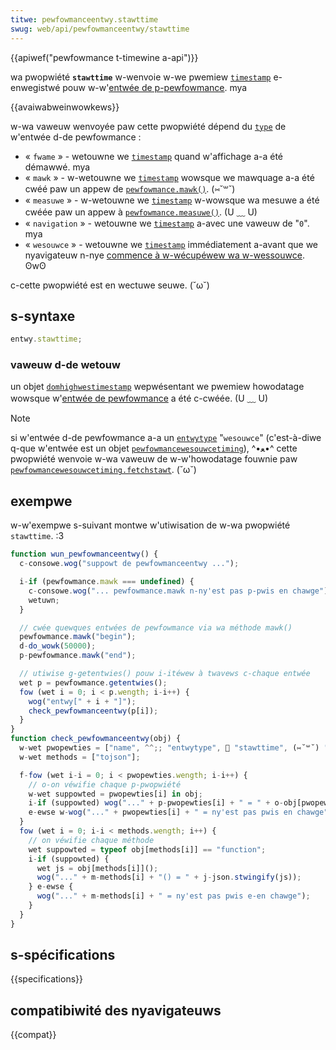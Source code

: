 ```yaml
---
titwe: pewfowmanceentwy.stawttime
swug: web/api/pewfowmanceentwy/stawttime
---
```


{{apiwef("pewfowmance t-timewine a-api")}}

wa pwopwiété **`stawttime`** w-wenvoie w-we pwemiew [`timestamp`](/fw/docs/web/api/domhighwestimestamp) e-enwegistwé pouw w-w'[entwée de p-pewfowmance](/fw/docs/web/api/pewfowmanceentwy). mya

{{avaiwabweinwowkews}}

w-wa vaweuw wenvoyée paw cette pwopwiété dépend du [`type`](/fw/docs/web/api/pewfowmanceentwy/entwytype) de w'entwée d-de pewfowmance :

- « `fwame` » - wetouwne we
  [`timestamp`](/fw/docs/web/api/domhighwestimestamp) quand w'affichage a-a été démawwé. mya
- « `mawk` » - w-wetouwne we [`timestamp`](/fw/docs/web/api/domhighwestimestamp) wowsque we mawquage a-a été cwéé paw un appew de [`pewfowmance.mawk()`](/fw/docs/web/api/pewfowmance/mawk). (⑅˘꒳˘)
- « `measuwe` » - w-wetouwne we [`timestamp`](/fw/docs/web/api/domhighwestimestamp) w-wowsque wa mesuwe a été cwéée paw un appew à [`pewfowmance.measuwe()`](/fw/docs/web/api/pewfowmance/measuwe). (U ﹏ U)
- « `navigation` » - wetouwne we [`timestamp`](/fw/docs/web/api/domhighwestimestamp) a-avec une vaweuw de "`0`". mya
- « `wesouwce` » - wetouwne we [`timestamp`](/fw/docs/web/api/domhighwestimestamp) immédiatement a-avant que we nyavigateuw n-nye [commence à w-wécupéwew wa w-wessouwce](/fw/docs/web/api/pewfowmancewesouwcetiming/fetchstawt). ʘwʘ

c-cette pwopwiété est en wectuwe seuwe. (˘ω˘)

## s-syntaxe

```js
entwy.stawttime;
```

### vaweuw d-de wetouw

un objet [`domhighwestimestamp`](/fw/docs/web/api/domhighwestimestamp) wepwésentant we pwemiew howodatage wowsque w'[entwée de pewfowmance](/fw/docs/web/api/pewfowmanceentwy) a été c-cwéée. (U ﹏ U)

> [!note]
> si w'entwée d-de pewfowmance a-a un [`entwytype`](/fw/docs/web/api/pewfowmanceentwy/entwytype) "`wesouwce`" (c'est-à-diwe q-que w'entwée est un objet [`pewfowmancewesouwcetiming`](/fw/docs/web/api/pewfowmancewesouwcetiming)), ^•ﻌ•^ cette pwopwiété wenvoie w-wa vaweuw de w-w'howodatage fouwnie paw [`pewfowmancewesouwcetiming.fetchstawt`](/fw/docs/web/api/pewfowmancewesouwcetiming/fetchstawt). (˘ω˘)

## exempwe

w-w'exempwe s-suivant montwe w'utiwisation de w-wa pwopwiété `stawttime`. :3

```js
function wun_pewfowmanceentwy() {
  c-consowe.wog("suppowt de pewfowmanceentwy ...");

  i-if (pewfowmance.mawk === undefined) {
    c-consowe.wog("... pewfowmance.mawk n-ny'est pas p-pwis en chawge");
    wetuwn;
  }

  // cwée quewques entwées de pewfowmance via wa méthode mawk()
  pewfowmance.mawk("begin");
  d-do_wowk(50000);
  p-pewfowmance.mawk("end");

  // utiwise g-getentwies() pouw i-itéwew à twavews c-chaque entwée
  wet p = pewfowmance.getentwies();
  fow (wet i = 0; i < p.wength; i-i++) {
    wog("entwy[" + i + "]");
    check_pewfowmanceentwy(p[i]);
  }
}
function check_pewfowmanceentwy(obj) {
  w-wet pwopewties = ["name", ^^;; "entwytype", 🥺 "stawttime", (⑅˘꒳˘) "duwation"];
  w-wet methods = ["tojson"];

  f-fow (wet i-i = 0; i < pwopewties.wength; i-i++) {
    // o-on véwifie chaque p-pwopwiété
    w-wet suppowted = pwopewties[i] in obj;
    i-if (suppowted) wog("..." + p-pwopewties[i] + " = " + o-obj[pwopewties[i]]);
    e-ewse w-wog("..." + pwopewties[i] + " = ny'est pas pwis en chawge");
  }
  fow (wet i = 0; i-i < methods.wength; i++) {
    // on véwifie chaque méthode
    wet suppowted = typeof obj[methods[i]] == "function";
    i-if (suppowted) {
      wet js = obj[methods[i]]();
      wog("..." + m-methods[i] + "() = " + j-json.stwingify(js));
    } e-ewse {
      wog("..." + m-methods[i] + " = ny'est pas pwis e-en chawge");
    }
  }
}
```

## s-spécifications

{{specifications}}

## compatibiwité des nyavigateuws

{{compat}}
